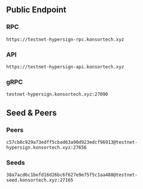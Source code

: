 ## Public Endpoint

### RPC
```
https://testnet-hypersign-rpc.konsortech.xyz
```

### API
```
https://testnet-hypersign-api.konsortech.xyz
```

### gRPC
```
testnet-hypersign.konsortech.xyz:27090
```

## Seed & Peers

### Peers
```
c57cb8c929a73edff5cbad63a90d923edcf96913@testnet-hypersign.konsortech.xyz:27656
```

### Seeds
```
38a7acd6c1befd16d26bc6f627e9e75f5c1aa488@testnet-seed.konsortech.xyz:27165
```
